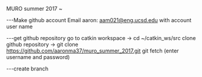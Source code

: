 MURO summer 2017 ~


---Make github account
Email aaron: aam021@eng.ucsd.edu with account user name

---get github repository
go to catkin workspace  ->  cd ~/catkin_ws/src
clone github repository -> git clone https://github.com/aaronma37/muro_summer_2017.git
git fetch (enter username and password)

---create branch


